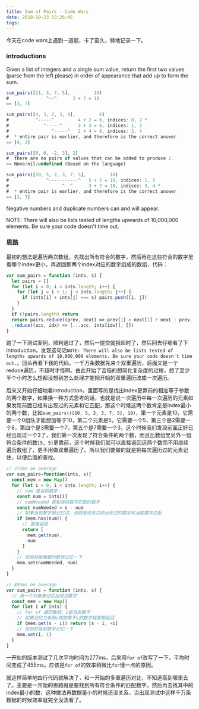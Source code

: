 ```yaml
---
title: Sum of Pairs - Code Wars
date: 2018-10-23 13:26:45
tags:
---
```


今天在code wars上遇到一道题，卡了蛮久，特地记录一下。

### introductions

Given a list of integers and a single sum value, return the first two values (parse from the left please) in order of appearance that add up to form the sum.

<!--more-->

```javascript
sum_pairs([11, 3, 7, 5],         10)
#              ^--^      3 + 7 = 10
== [3, 7]

sum_pairs([4, 3, 2, 3, 4],         6)
#          ^-----^         4 + 2 = 6, indices: 0, 2 *
#             ^-----^      3 + 3 = 6, indices: 1, 3
#                ^-----^   2 + 4 = 6, indices: 2, 4
#  * entire pair is earlier, and therefore is the correct answer
== [4, 2]

sum_pairs([0, 0, -2, 3], 2)
#  there are no pairs of values that can be added to produce 2.
== None/nil/undefined (Based on the language)

sum_pairs([10, 5, 2, 3, 7, 5],         10)
#              ^-----------^   5 + 5 = 10, indices: 1, 5
#                    ^--^      3 + 7 = 10, indices: 3, 4 *
#  * entire pair is earlier, and therefore is the correct answer
== [3, 7]
```

Negative numbers and duplicate numbers can and will appear.

NOTE: There will also be lists tested of lengths upwards of 10,000,000 elements. Be sure your code doesn't time out.

### 思路

最初的想法是遍历两次数组，先找出所有符合的数字，然后再在这些符合的数字里看哪个index更小，再返回那两个index对应的数字组成的数组，代码：

```javascript
var sum_pairs = function (ints, s) {
  let pairs = []
  for (let i = 0; i < ints.length; i++) {
    for (let j = i + 1; j < ints.length; j++) {
      if (ints[i] + ints[j] === s) pairs.push([i, j])
    }
  }
  if (!pairs.length) return
  return pairs.reduce((prev, next) => prev[1] > next[1] ? next : prev, [Infinity, Infinity])
  .reduce((acc, idx) => [...acc, ints[idx]], [])
}
```

跑了一下测试案例，顺利通过了，然后一提交就报超时了，然后回去仔细看了下introduction，发现这句话`NOTE: There will also be lists tested of lengths upwards of 10,000,000 elements. Be sure your code doesn't time out.`。回头再看下我的代码，一千万条数据先来个双重遍历，后面又是一个reduce遍历，不超时才怪啊。由此开始了苦恼的想简化复杂度的过程，想了至少半个小时怎么想都没想到怎么处理才能把开始的双重遍历改成一次遍历。

后来又开始仔细地看introduction，里面写的是找出index更靠前的相加等于参数的两个数字，如果换一种方式思考的话，也就是说一次遍历中每一次遍历的元素如果发现前面已经有出现过的元素和它匹配，那这个时候这两个数肯定是index最小的两个数，比如`sum_pairs(([10, 5, 2, 3, 7, 5], 10)`，第一个元素是10，它需要一个0组队才能想加等于10，第二个元素是5，它需要一个5，第三个是2需要一个8，第四个是3需要一个7，第五个是7需要一个3，这个时候我们发现前面正好已经出现过一个3了，我们第一次发现了符合条件的两个数，而且比数组里另外一组符合条件的数`[5, 5]`更靠前，这个时候我们就可以直接返回这两个数而不用继续遍历数组了，更不用做双重遍历了。所以我们要做的就是把每次遍历过的元素记住，以便后面的查找。

```javascript
// 277ms on average
var sum_pairs=function(ints, s){
  const mem = new Map()
  for (let i = 0; i < ints.length; i++) {
    // num 是当前数字
    const num = ints[i]
    // numNeeded 是和当前数字匹配的数字
    const numNeeded = s - num
    // 如果当前数字被记忆过，也就是说有之前出现过的数字和当前数字匹配
    if (mem.has(num)) {
      // 直接返回
      return [
        mem.get(num),
        num
      ]
    }
    // 否则将被需要的数字记忆一下
    mem.set(numNeeded, num)
  }
}
```

```javascript
// 455ms on average
var sum_pairs = function (ints, s) {
  // 用一个对象来记忆出现过数字
  const mem = new Map()
  for (let i of ints) {
    // for of 遍历数组，i是当前数字
    // 如果记忆力有和i相加等于s的数字就直接返回
    if (mem.get(s - i)) return [s - i, +i]
    // 否则把当前数字记忆一下
    mem.set(i, 1)
  }
}
```

一开始的版本测试了几次平均时间为277ms，后来用`for of`改写了一下，平均时间变成了455ms，应该是`for of`的效率稍微比`for`慢一点的原因。

就这样简单地四行代码就解决了，和一开始的多重遍历对比，不知道高到哪里去了。主要是一开始的思路就是要找到所有符合条件的匹配数字，然后再去找其中的index最小的数，这种做法再数据量小的时候还没关系，当出现测试中这样千万条数据的时候效率就完全没法看了。